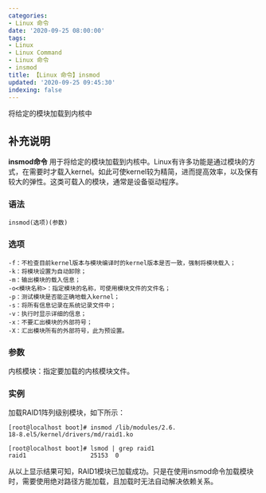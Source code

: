 ```yaml
---
categories:
- Linux 命令
date: '2020-09-25 08:00:00'
tags:
- Linux
- Linux Command
- Linux 命令
- insmod
title: 【Linux 命令】insmod
updated: '2020-09-25 09:45:30'
indexing: false
---
```


将给定的模块加载到内核中

## 补充说明

**insmod命令** 用于将给定的模块加载到内核中。Linux有许多功能是通过模块的方式，在需要时才载入kernel。如此可使kernel较为精简，进而提高效率，以及保有较大的弹性。这类可载入的模块，通常是设备驱动程序。

###  语法

```shell
insmod(选项)(参数)
```

###  选项

```shell
-f：不检查目前kernel版本与模块编译时的kernel版本是否一致，强制将模块载入；
-k：将模块设置为自动卸除；
-m：输出模块的载入信息；
-o<模块名称>：指定模块的名称，可使用模块文件的文件名；
-p：测试模块是否能正确地载入kernel；
-s：将所有信息记录在系统记录文件中；
-v：执行时显示详细的信息；
-x：不要汇出模块的外部符号；
-X：汇出模块所有的外部符号，此为预设置。
```

###  参数

内核模块：指定要加载的内核模块文件。

###  实例

加载RAID1阵列级别模块，如下所示：

```shell
[root@localhost boot]# insmod /lib/modules/2.6.
18-8.el5/kernel/drivers/md/raid1.ko  

[root@localhost boot]# lsmod | grep raid1
raid1                  25153  0
```

从以上显示结果可知，RAID1模块已加载成功。只是在使用insmod命令加载模块时，需要使用绝对路径方能加载，且加载时无法自动解决依赖关系。


<!-- Linux命令行搜索引擎：https://jaywcjlove.github.io/linux-command/ -->